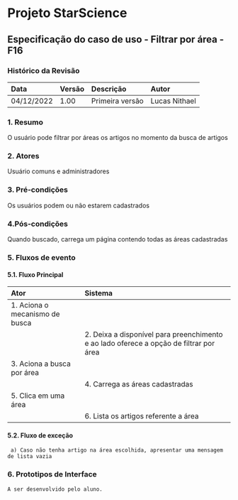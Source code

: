 ﻿
# **Projeto StarScience**

## Especificação do caso de uso - Filtrar por área - F16
### Histórico da Revisão 

|  Data  | Versão | Descrição | Autor |
|:-------|:-------|:----------|:------|
| 04/12/2022 | 1.00 | Primeira versão | Lucas Nithael |

### 1. Resumo 

O usuário pode filtrar por áreas os artigos no momento da busca de artigos

### 2. Atores 

Usuário comuns e administradores

### 3. Pré-condições

Os usuários podem ou não estarem cadastrados

### 4.Pós-condições

Quando buscado, carrega um página contendo todas as áreas cadastradas

### 5. Fluxos de evento

#### 5.1. Fluxo Principal 
|  Ator  | Sistema |
|:-------|:------- |
|1.  Aciona o mecanismo de busca|
||2.  Deixa a disponível para preenchimento e ao lado oferece a opção de filtrar por área||
|3.  Aciona a busca por área||
||4. Carrega as áreas cadastradas||
|5. Clica em uma área||
||6. Lista os artigos referente a área||

#### 5.2. Fluxo de exceção
     a) Caso não tenha artigo na área escolhida, apresentar uma mensagem de lista vazia         
        
### 6. Prototipos de Interface

`A ser desenvolvido pelo aluno.`
